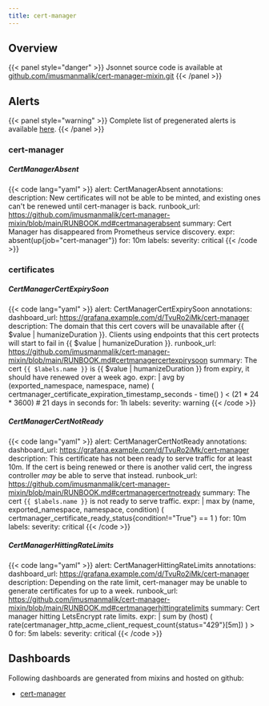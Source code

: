 ```yaml
---
title: cert-manager
---
```


## Overview



{{< panel style="danger" >}}
Jsonnet source code is available at [github.com/imusmanmalik/cert-manager-mixin.git](https://github.com/imusmanmalik/cert-manager-mixin.git)
{{< /panel >}}

## Alerts

{{< panel style="warning" >}}
Complete list of pregenerated alerts is available [here](https://github.com/monitoring-mixins/website/blob/master/assets/cert-manager/alerts.yaml).
{{< /panel >}}

### cert-manager

##### CertManagerAbsent

{{< code lang="yaml" >}}
alert: CertManagerAbsent
annotations:
  description: New certificates will not be able to be minted, and existing ones can't
    be renewed until cert-manager is back.
  runbook_url: https://github.com/imusmanmalik/cert-manager-mixin/blob/main/RUNBOOK.md#certmanagerabsent
  summary: Cert Manager has disappeared from Prometheus service discovery.
expr: absent(up{job="cert-manager"})
for: 10m
labels:
  severity: critical
{{< /code >}}
 
### certificates

##### CertManagerCertExpirySoon

{{< code lang="yaml" >}}
alert: CertManagerCertExpirySoon
annotations:
  dashboard_url: https://grafana.example.com/d/TvuRo2iMk/cert-manager
  description: The domain that this cert covers will be unavailable after {{ $value
    | humanizeDuration }}. Clients using endpoints that this cert protects will start
    to fail in {{ $value | humanizeDuration }}.
  runbook_url: https://github.com/imusmanmalik/cert-manager-mixin/blob/main/RUNBOOK.md#certmanagercertexpirysoon
  summary: The cert `{{ $labels.name }}` is {{ $value | humanizeDuration }} from expiry,
    it should have renewed over a week ago.
expr: |
  avg by (exported_namespace, namespace, name) (
    certmanager_certificate_expiration_timestamp_seconds - time()
  ) < (21 * 24 * 3600) # 21 days in seconds
for: 1h
labels:
  severity: warning
{{< /code >}}
 
##### CertManagerCertNotReady

{{< code lang="yaml" >}}
alert: CertManagerCertNotReady
annotations:
  dashboard_url: https://grafana.example.com/d/TvuRo2iMk/cert-manager
  description: This certificate has not been ready to serve traffic for at least 10m.
    If the cert is being renewed or there is another valid cert, the ingress controller
    _may_ be able to serve that instead.
  runbook_url: https://github.com/imusmanmalik/cert-manager-mixin/blob/main/RUNBOOK.md#certmanagercertnotready
  summary: The cert `{{ $labels.name }}` is not ready to serve traffic.
expr: |
  max by (name, exported_namespace, namespace, condition) (
    certmanager_certificate_ready_status{condition!="True"} == 1
  )
for: 10m
labels:
  severity: critical
{{< /code >}}
 
##### CertManagerHittingRateLimits

{{< code lang="yaml" >}}
alert: CertManagerHittingRateLimits
annotations:
  dashboard_url: https://grafana.example.com/d/TvuRo2iMk/cert-manager
  description: Depending on the rate limit, cert-manager may be unable to generate
    certificates for up to a week.
  runbook_url: https://github.com/imusmanmalik/cert-manager-mixin/blob/main/RUNBOOK.md#certmanagerhittingratelimits
  summary: Cert manager hitting LetsEncrypt rate limits.
expr: |
  sum by (host) (
    rate(certmanager_http_acme_client_request_count{status="429"}[5m])
  ) > 0
for: 5m
labels:
  severity: critical
{{< /code >}}
 
## Dashboards
Following dashboards are generated from mixins and hosted on github:


- [cert-manager](https://github.com/monitoring-mixins/website/blob/master/assets/cert-manager/dashboards/cert-manager.json)
